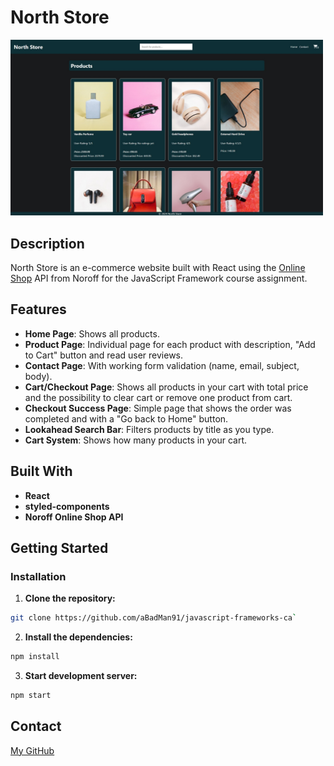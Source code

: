 # North Store

<img src="./img/North-Store.jpg" alt="Image of North Store website" width="500" />

## Description

North Store is an e-commerce website built with React using the [Online Shop](https://v2.api.noroff.dev/online-shop) API from Noroff for the JavaScript Framework course assignment.

## Features

- **Home Page**: Shows all products.
- **Product Page**: Individual page for each product with description, "Add to Cart" button and read user reviews.
- **Contact Page**: With working form validation (name, email, subject, body).
- **Cart/Checkout Page**: Shows all products in your cart with total price and the possibility to clear cart or remove one product from cart.
- **Checkout Success Page**: Simple page that shows the order was completed and with a "Go back to Home" button.
- **Lookahead Search Bar**: Filters products by title as you type.
- **Cart System**: Shows how many products in your cart.

## Built With

- **React**
- **styled-components**
- **Noroff Online Shop API**

## Getting Started

### Installation

1. **Clone the repository:**

```sh
git clone https://github.com/aBadMan91/javascript-frameworks-ca`
```

2. **Install the dependencies:**

```sh
npm install
```

3. **Start development server:**

```sh
npm start
```

## Contact

[My GitHub](https://github.com/aBadMan91)
